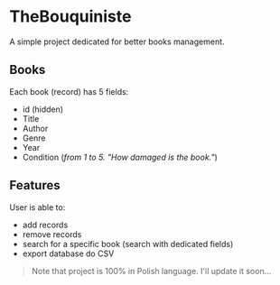# TheBouquiniste
A simple project dedicated for better books management.

## Books
Each book (record) has 5 fields:

- id (hidden)
- Title
- Author
- Genre
- Year
- Condition (*from 1 to 5. "How damaged is the book."*)

## Features
User is able to:

- add records
- remove records
- search for a specific book (search with dedicated fields)
- export database do CSV

> Note that project is 100% in Polish language. I'll update it soon...
